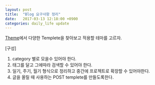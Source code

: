 ```yaml
---
layout: post
title:  "Blog 요구사항 정리"
date:   2017-03-13 12:18:00 +0900
categories: daily_life update
---
```


[Theme][Theme]에서 다양한 Templete을 찾아보고 적용할 테마를 고르자.

[구성]
1. category 별로 모을수 있어야 한다.
2. 태그를 달고 그에따라 검색할 수 있어야 한다.
3. 일기, 주기, 월기 형식으로 정리하고 중간에 프로젝트로 확장할 수 있어야한다.
4. 글을 올릴 때 사용하는 POST templete를 만들도록한다.

[jekyll-docs]: https://jekyllrb.com/docs/home
[jekyll-gh]:   https://github.com/jekyll/jekyll
[jekyll-talk]: https://talk.jekyllrb.com/
[Theme]: https://github.com/jekyll/jekyll/wiki/Themes
